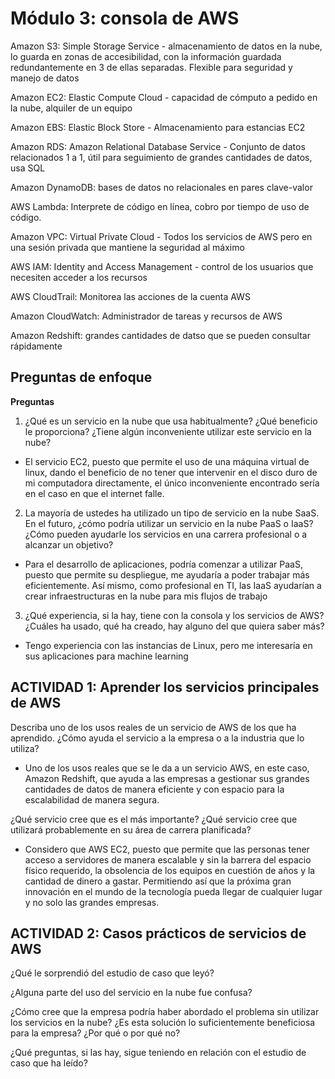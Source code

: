 # Módulo 3: consola de AWS

Amazon S3: Simple Storage Service - almacenamiento de datos en la nube, lo guarda en zonas de accesibilidad, con la información guardada redundantemente en 3 de ellas separadas. Flexible para seguridad y manejo de datos

Amazon EC2: Elastic Compute Cloud - capacidad de cómputo a pedido en la nube, alquiler de un equipo

Amazon EBS: Elastic Block Store - Almacenamiento para estancias EC2

Amazon RDS: Amazon Relational Database Service - Conjunto de datos relacionados 1 a 1, útil para seguimiento de grandes cantidades de datos, usa SQL

Amazon DynamoDB: bases de datos no relacionales en pares clave-valor

AWS Lambda: Interprete de código en línea, cobro por tiempo de uso de código.

Amazon VPC: Virtual Private Cloud - Todos los servicios de AWS pero en una sesión privada que mantiene la seguridad al máximo

AWS IAM: Identity and Access Management - control de los usuarios que necesiten acceder a los recursos

AWS CloudTrail: Monitorea las acciones de la cuenta AWS

Amazon CloudWatch: Administrador de tareas y recursos de AWS

Amazon Redshift: grandes cantidades de datso que se pueden consultar rápidamente


## Preguntas de enfoque

**Preguntas**


1. ¿Qué es un servicio en la nube que usa habitualmente? ¿Qué beneficio le proporciona? ¿Tiene algún inconveniente utilizar este servicio en la nube?

- El servicio EC2, puesto que permite el uso de una máquina virtual de linux, dando el beneficio de no tener que intervenir en el disco duro de mi computadora directamente, el único inconveniente encontrado sería en el caso en que el internet falle.


2. La mayoría de ustedes ha utilizado un tipo de servicio en la nube SaaS. En el futuro, ¿cómo podría utilizar un servicio en la nube PaaS o IaaS? ¿Cómo pueden ayudarle los servicios en una carrera profesional o a alcanzar un objetivo?

- Para el desarrollo de aplicaciones, podría comenzar a utilizar PaaS, puesto que permite su despliegue, me ayudaría a poder trabajar más eficientemente. Así mismo, como profesional en TI, las IaaS ayudarían a crear infraestructuras en la nube para mis flujos de trabajo

3. ¿Qué experiencia, si la hay, tiene con la consola y los servicios de AWS? ¿Cuáles ha usado, qué ha creado, hay alguno del que quiera saber más? 

- Tengo experiencia con las instancias de Linux, pero me interesaría en sus aplicaciones para machine learning


## ACTIVIDAD 1: Aprender los servicios principales de AWS

Describa uno de los usos reales de un servicio de AWS de los que ha aprendido. ¿Cómo ayuda el servicio a la empresa o a la industria que lo utiliza?


- Uno de los usos reales que se le da a un servicio AWS, en este caso, Amazon Redshift, que ayuda a las empresas a gestionar sus grandes cantidades de datos de manera eficiente y con espacio para la escalabilidad de manera segura.

¿Qué servicio cree que es el más importante? ¿Qué servicio cree que utilizará probablemente en su área de carrera planificada?

- Considero que AWS EC2, puesto que permite que las personas tener acceso a servidores de manera escalable y sin la barrera del espacio físico requerido, la obsolencia de los equipos en cuestión de años y la cantidad de dinero a gastar. Permitiendo así que la próxima gran innovación en el mundo de la tecnología pueda llegar de cualquier lugar y no solo las grandes empresas.

## ACTIVIDAD 2: Casos prácticos de servicios de AWS

¿Qué le sorprendió del estudio de caso que leyó?

¿Alguna parte del uso del servicio en la nube fue confusa?

¿Cómo cree que la empresa podría haber abordado el problema sin utilizar los servicios en la nube? ¿Es esta solución lo suficientemente beneficiosa para la empresa? ¿Por qué o por qué no?

¿Qué preguntas, si las hay, sigue teniendo en relación con el estudio de caso que ha leído?
